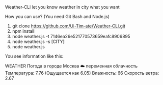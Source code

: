 Weather-CLI let you know weather in city what you want

How you can use? (You need Git Bash and Node.js)

1. git clone https://github.com/Ul-Tim-ate/Weather-CLI.git
2. npm install
3. node weather.js -t 7146ea26e521770573659eafc8906895
4. node weather.js -s [CITY]
5. node weather.js 

You see information like this:

WEATHER  Погода в городе Москва
☁️  переменная облачность
Температура: 7.76 (Ощущается как 6.05)
Влажность: 66
Скорость ветра: 2.67
